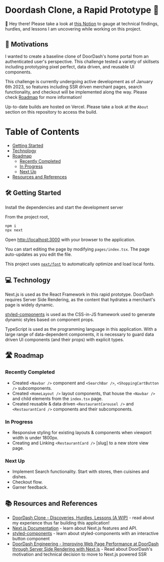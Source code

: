 # Doordash Clone, a Rapid Prototype 👯 

👋 Hey there! Please take a look at [this Notion](https://piquant-dancer-3b9.notion.site/DoorDash-Clone-Discoveries-Hurdles-Lessons-A-WIP-7bd86cff0d764b4c8ff040a84557d361) to gauge at technical findings, hurdles, and lessons I am uncovering while working on this project.

## 🧘 Motivations

I wanted to create a baseline clone of DoorDash's home portal from an authenticated user's perspective. This challenge tested a variety of skillsets including prototyping pixel perfect, data driven, and reusable UI components. 

This challenge is currently undergoing active development as of January 6th 2023, so features including SSR driven merchant pages, search functionality, and checkout will be implemented along the way. Please check [Roadmap](#🛣️-roadmap) for more information!

Up-to-date builds are hosted on Vercel. Please take a look at the `About` section on this repository to access the build.

# Table of Contents
* [Getting Started](#🛠️-getting-started)
* [Technology](#💻-technology)
* [Roadmap](#🛣️-roadmap)
    * [Recently Completed](#recently-completed)
    * [In Progress](#in-progress)
    * [Next Up](#next-up)
* [Resources and References](#📚-resources-and-references)

## 🛠️ Getting Started

Install the dependencies and start the development server

From the project root,
```bash
npm i
npx next
```

Open [http://localhost:3000](http://localhost:3000) with your browser to the application.

You can start editing the page by modifying `pages/index.tsx`. The page auto-updates as you edit the file.

This project uses [`next/font`](https://nextjs.org/docs/basic-features/font-optimization) to automatically optimize and load local fonts.

## 💻 Technology
Next.js is used as the React Framework in this rapid prototype. DoorDash requires Server Side Rendering, as the content that hydrates a merchant's page is widely dynamic. 

[styled-components](https://styled-components.com/) is used as the CSS-in-JS framework used to generate dynamic styles based on component props. 

TypeScript is used as the programming language in this application. With a large range of data-dependent components, it is necessary to guard data driven UI components (and their props) with explicit types. 

## 🛣️ Roadmap

### Recently Completed
* Created `<Navbar />` component and `<SearchBar />`, `<ShoppingCartButton />` subcomponents.
* Created `<HomeLayout />` layout components, that house the `<Navbar />` and child elements from the `index.tsx` page.
* Created reusable & data driven `<RestaurantCarousel />` and `<RestaurantCard />` components and their subcomponents.

### In Progress
* Responsive styling for existing layouts & components when viewport width is under 1800px.
* Creating and Linking `<RestaurantCard />` [slug] to a new store view page.

### Next Up
* Implement Search functionality. Start with stores, then cuisines and dishes.
* Checkout flow.
* Garner feedback.

## 📚 Resources and References

- [DoorDash Clone - Discoveries, Hurdles, Lessons (A WIP)](https://piquant-dancer-3b9.notion.site/DoorDash-Clone-Discoveries-Hurdles-Lessons-A-WIP-7bd86cff0d764b4c8ff040a84557d361) - read about my experience thus far building this application!
- [Next.js Documentation](https://nextjs.org/docs) - learn about Next.js features and API.
- [styled-components](https://styled-components.com/) - learn about styled-components with an interactive button component
- [DoorDash Engineering - Improving Web Page Performance at DoorDash through Server Side Rendering with Next.js](https://doordash.engineering/2022/03/29/improving-web-page-performance-at-doordash-throughserver-side-rendering-with-next-js/) - Read about DoorDash's motivation and technical decision to move to Next.js powered SSR 



